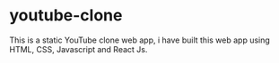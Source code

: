 # youtube-clone
This is a static YouTube clone web app, i have built this web app using HTML, CSS, Javascript and React Js.
